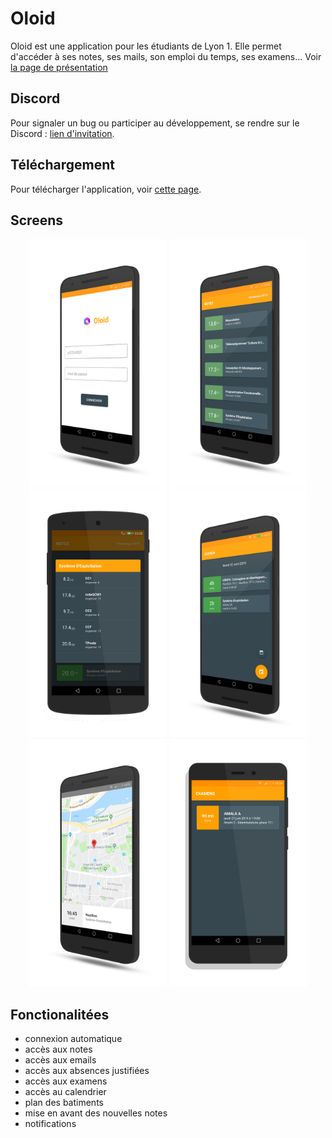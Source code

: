 # Oloid
Oloid est une application pour les étudiants de Lyon 1. Elle permet d'accéder à ses notes, ses mails, son emploi du temps, ses examens...
Voir <a href="https://cl6ment.github.io/oloid-for-tomuss/">la page de présentation</a>
## Discord
Pour signaler un bug ou participer au développement, se rendre sur le Discord : <a href="https://discord.gg/zDhNMr4">lien d'invitation</a>.

## Téléchargement
Pour télécharger l'application, voir <a href="https://github.com/cl6ment/oloid-release/releases">cette page</a>.

## Screens
<p align="center">
	<img src="img/screen-4.png" width="220"> <img src="img/screen-1.png" width="220"> <img src="img/screen-10.png" width="220"> 
	<img src="img/screen-3.png" width="220"> <img src="img/screen-2.png" width="220"> <img src="img/screen-9.png" width="220">
</p>


## Fonctionalitées
* connexion automatique
* accès aux notes
* accès aux emails
* accès aux absences justifiées
* accès aux examens
* accès au calendrier
* plan des batiments
* mise en avant des nouvelles notes
* notifications


